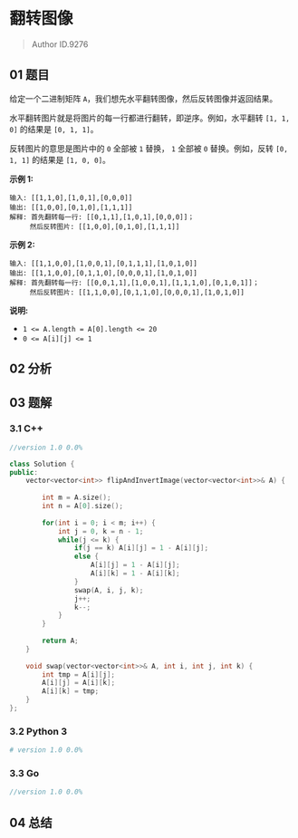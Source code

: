 # 翻转图像
> Author ID.9276

## 01 题目



给定一个二进制矩阵 `A`，我们想先水平翻转图像，然后反转图像并返回结果。

水平翻转图片就是将图片的每一行都进行翻转，即逆序。例如，水平翻转 `[1, 1, 0]` 的结果是 `[0, 1, 1]`。

反转图片的意思是图片中的 `0` 全部被 `1` 替换， `1` 全部被 `0` 替换。例如，反转 `[0, 1, 1]` 的结果是 `[1, 0, 0]`。

**示例 1:**

```
输入: [[1,1,0],[1,0,1],[0,0,0]]
输出: [[1,0,0],[0,1,0],[1,1,1]]
解释: 首先翻转每一行: [[0,1,1],[1,0,1],[0,0,0]]；
     然后反转图片: [[1,0,0],[0,1,0],[1,1,1]]
```

**示例 2:**

```
输入: [[1,1,0,0],[1,0,0,1],[0,1,1,1],[1,0,1,0]]
输出: [[1,1,0,0],[0,1,1,0],[0,0,0,1],[1,0,1,0]]
解释: 首先翻转每一行: [[0,0,1,1],[1,0,0,1],[1,1,1,0],[0,1,0,1]]；
     然后反转图片: [[1,1,0,0],[0,1,1,0],[0,0,0,1],[1,0,1,0]]
```

**说明:**

- `1 <= A.length = A[0].length <= 20`
- `0 <= A[i][j] <= 1`

## 02 分析



## 03 题解

### 3.1 C++

```c++
//version 1.0 0.0%

class Solution {
public:
    vector<vector<int>> flipAndInvertImage(vector<vector<int>>& A) {
        
        int m = A.size();
        int n = A[0].size();
        
        for(int i = 0; i < m; i++) {
            int j = 0, k = n - 1;
            while(j <= k) {
                if(j == k) A[i][j] = 1 - A[i][j];
                else {
                    A[i][j] = 1 - A[i][j];
                    A[i][k] = 1 - A[i][k];
                }
                swap(A, i, j, k);
                j++;
                k--;
            }
        }
        
        return A;
    }
    
    void swap(vector<vector<int>>& A, int i, int j, int k) {
        int tmp = A[i][j];
        A[i][j] = A[i][k];
        A[i][k] = tmp;
    }
};
```

### 3.2 Python 3

```python
# version 1.0 0.0%

```

### 3.3 Go

```Go
//version 1.0 0.0%

```



## 04 总结

